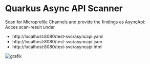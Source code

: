 # Quarkus Async API Scanner

Scan for Microprofile Channels and provide the findings as AsyncApi:<br>
Acces scan-result under
* http://localhost:8080/test-svc/asyncapi.yaml
* http://localhost:8080/test-svc/asyncapi.json
* http://localhost:8080/test-svc/asyncapi.html

![grafik](https://user-images.githubusercontent.com/70508469/219752798-2c198de7-8a9a-471a-a86a-358cca0cd65f.png)
